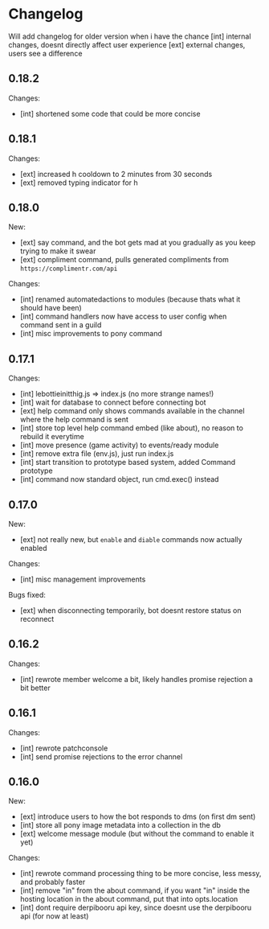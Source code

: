 # Changelog
Will add changelog for older version when i have the chance
[int] internal changes, doesnt directly affect user experience
[ext] external changes, users see a difference

## 0.18.2
Changes:
- [int] shortened some code that could be more concise

## 0.18.1
Changes:
- [ext] increased h cooldown to 2 minutes from 30 seconds
- [ext] removed typing indicator for h

## 0.18.0
New:
- [ext] say command, and the bot gets mad at you gradually as you keep trying to make it swear
- [ext] compliment command, pulls generated compliments from `https://complimentr.com/api`

Changes:
- [int] renamed automatedactions to modules (because thats what it should have been)
- [int] command handlers now have access to user config when command sent in a guild
- [int] misc improvements to pony command

## 0.17.1
Changes:
- [int] lebottieinitthig.js => index.js (no more strange names!)
- [int] wait for database to connect before connecting bot
- [ext] help command only shows commands available in the channel where the help command is sent
- [int] store top level help command embed (like about), no reason to rebuild it everytime
- [int] move presence (game activity) to events/ready module
- [int] remove extra file (env.js), just run index.js
- [int] start transition to prototype based system, added Command prototype
- [int] command now standard object, run cmd.exec() instead


## 0.17.0
New:
- [ext] not really new, but `enable` and `diable` commands now actually enabled

Changes:
- [int] misc management improvements

Bugs fixed:
- [ext] when disconnecting temporarily, bot doesnt restore status on reconnect

## 0.16.2
Changes:
- [int] rewrote member welcome a bit, likely handles promise rejection a bit better

## 0.16.1
Changes:
- [int] rewrote patchconsole
- [int] send promise rejections to the error channel

## 0.16.0
New:
- [ext] introduce users to how the bot responds to dms (on first dm sent)
- [int] store all pony image metadata into a collection in the db
- [ext] welcome message module (but without the command to enable it yet)

Changes:
- [int] rewrote command processing thing to be more concise, less messy, and probably faster
- [int] remove "in" from the about command, if you want "in" inside the hosting location in the about command, put that into opts.location
- [int] dont require derpibooru api key, since doesnt use the derpibooru api (for now at least)

